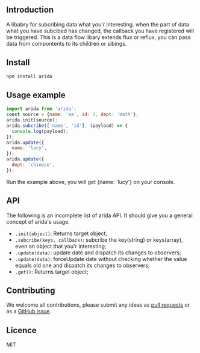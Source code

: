 ## Introduction
A libabry for subcribing data what you'r interesting. 
when the part of data what you have subcibed has changed, the callback you  have registered will be triggered.
This is a data flow libary extends flux or reflux, you can pass data from compontents to its children or sibings. 
## Install

```bash
npm install arida
```

## Usage example

``` javascript
import arida from 'arida';
const source = {name: 'aa', id: 2, dept: 'math'};
arida.init(source);
arida.subcribe(['name', 'id'], (payload) => {
  console.log(payload);
});
arida.update({
  name: 'lucy',
});
arida.update({
  dept: 'chinese',
});
```
Run the example above, you will get {name: 'lucy'} on your console.

## API
The following is an incomplete list of arida API. It should give you a general concept of arida's usage.

- `.init(object)`: Returns target object;
- `.subcribe(keys, callback)`: subcribe the key(string) or keys(array), even an object that you'r interesting;
- `.update(data)`: update date and dispatch its changes to observers;
- `.update(data)`: forceUpdate date without checking whether the value equals old one and dispatch its changes to observers;
- `.get()`: Returns target object;

## Contributing

We welcome all contributions, please submit any ideas as [pull requests](https://github.com/azl397985856/arida/pulls) or as a [GitHub issue](https://github.com/azl397985856/arida/issues).
## Licence
MIT
